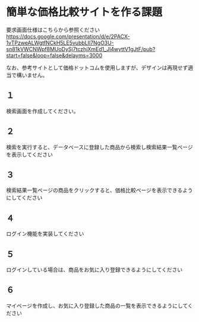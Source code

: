 # 簡単な価格比較サイトを作る課題
要求画面仕様はこちらから参照ください
https://docs.google.com/presentation/d/e/2PACX-1vTPzweALWgtfNCkH5LE5vubbLIl7NgO3U-sn81kVWCNWpf8MUoDySj7tczhjXmEd1_Jl4wyttV1gJtF/pub?start=false&loop=false&delayms=3000

なお、参考サイトとして価格ドットコムを使用しますが、デザインは再現せず適当で構いません。

## １
検索画面を作成してください。

## ２
検索を実行すると、データベースに登録した商品から検索し検索結果一覧ページを表示してください

## ３
検索結果一覧ページの商品をクリックすると、価格比較ページを表示できるようにしてください

## ４
ログイン機能を実装してください

## ５
ログインしている場合は、商品をお気に入り登録できるようにしてください

## ６
マイページを作成し、お気に入り登録した商品の一覧を表示できるようにしてください
